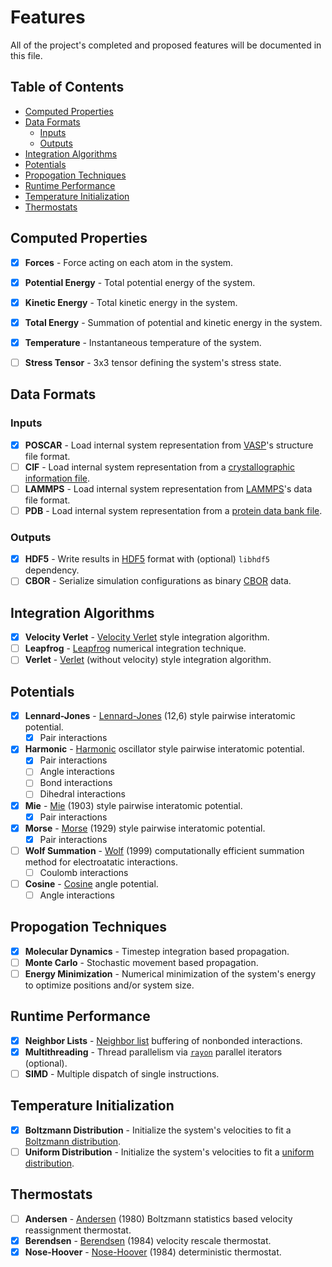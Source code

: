 # Features

All of the project's completed and proposed features will be documented in this file.

## Table of Contents

* [Computed Properties](#computed-properties)
* [Data Formats](#data-formats)
  * [Inputs](#data-formats-inputs)
  * [Outputs](#data-formats-outputs)
* [Integration Algorithms](#integration-algorithms)
* [Potentials](#potentials)
* [Propogation Techniques](#propogation-techniques)
* [Runtime Performance](#runtime-performance)
* [Temperature Initialization](#temperature-initialization)
* [Thermostats](#thermostats)


## Computed Properties <a name="computed-properties">

- [x] **Forces** - Force acting on each atom in the system.
- [x] **Potential Energy** - Total potential energy of the system.
- [x] **Kinetic Energy** - Total kinetic energy in the system.
- [x] **Total Energy** - Summation of potential and kinetic energy in the system.
- [x] **Temperature** - Instantaneous temperature of the system.
- [ ] **Stress Tensor** - 3x3 tensor defining the system's stress state.


## Data Formats <a name="data-formats">

### Inputs <a name="data-formats-inputs">

- [x] **POSCAR** - Load internal system representation from [VASP](https://www.vasp.at/wiki/index.php/POSCAR)'s structure file format.
- [ ] **CIF** - Load internal system representation from a [crystallographic information file](https://en.wikipedia.org/wiki/Crystallographic_Information_File).
- [ ] **LAMMPS** - Load internal system representation from [LAMMPS](https://lammps.sandia.gov/doc/2001/data_format.html)'s data file format.
- [ ] **PDB** - Load internal system representation from a [protein data bank file](https://www.cgl.ucsf.edu/chimera/docs/UsersGuide/tutorials/pdbintro.html).

### Outputs <a name="data-formats-outputs">

- [x] **HDF5** - Write results in [HDF5](https://www.hdfgroup.org/solutions/hdf5/) format with (optional) `libhdf5` dependency.
- [ ] **CBOR** - Serialize simulation configurations as binary [CBOR](https://cbor.io/) data.

## Integration Algorithms <a name="integration-algorithms">

- [x] **Velocity Verlet** - [Velocity Verlet](https://en.wikipedia.org/wiki/Verlet_integration#Velocity_Verlet) style integration algorithm.
- [ ] **Leapfrog** - [Leapfrog](https://en.wikipedia.org/wiki/Leapfrog_integration) numerical integration technique.
- [ ] **Verlet** - [Verlet](https://en.wikipedia.org/wiki/Verlet_integration) (without velocity) style integration algorithm.

## Potentials <a name="potentials">

- [x] **Lennard-Jones** - [Lennard-Jones](https://en.wikipedia.org/wiki/Lennard-Jones_potential) (12,6) style pairwise interatomic potential.
    - [x] Pair interactions 
- [x] **Harmonic** - [Harmonic](https://en.wikipedia.org/wiki/Harmonic_oscillator) oscillator style pairwise interatomic potential.
    - [x] Pair interactions
    - [ ] Angle interactions
    - [ ] Bond interactions
    - [ ] Dihedral interactions
- [x] **Mie** - [Mie](https://lammps.sandia.gov/doc/pair_mie.html) (1903) style pairwise interatomic potential.
    - [x] Pair interactions 
- [x] **Morse** - [Morse](https://en.wikipedia.org/wiki/Morse_potential) (1929) style pairwise interatomic potential.
    - [x] Pair interactions
- [ ] **Wolf Summation** - [Wolf](https://en.wikipedia.org/wiki/Wolf_summation) (1999) computationally efficient summation method for electroatatic interactions. 
    - [ ] Coulomb interactions
- [ ] **Cosine** - [Cosine](https://lammps.sandia.gov/doc/angle_cosine.html) angle potential.
    - [ ] Angle interactions 

## Propogation Techniques <a name="propogation-techniques">

- [x] **Molecular Dynamics** - Timestep integration based propagation.
- [ ] **Monte Carlo** - Stochastic movement based propagation.
- [ ] **Energy Minimization** - Numerical minimization of the system's energy to optimize positions and/or system size.

## Runtime Performance <a name="runtime-performance">

- [x] **Neighbor Lists** - [Neighbor list](https://en.wikipedia.org/wiki/Verlet_list) buffering of nonbonded interactions.
- [x] **Multithreading** - Thread parallelism via [`rayon`](https://github.com/rayon-rs/rayon) parallel iterators (optional).
- [ ] **SIMD** - Multiple dispatch of single instructions.

## Temperature Initialization <a name="temperature-initialization">

- [x] **Boltzmann Distribution** - Initialize the system's velocities to fit a [Boltzmann distribution](https://en.wikipedia.org/wiki/Boltzmann_distribution).
- [ ] **Uniform Distribution** - Initialize the system's velocities to fit a [uniform distribution](https://en.wikipedia.org/wiki/Continuous_uniform_distribution).

## Thermostats <a name="thermostats">

- [ ] **Andersen** - [Andersen](http://www.sklogwiki.org/SklogWiki/index.php/Andersen_thermostat) (1980) Boltzmann statistics based velocity reassignment thermostat.
- [x] **Berendsen** - [Berendsen](https://en.wikipedia.org/wiki/Berendsen_thermostat) (1984) velocity rescale thermostat.
- [x] **Nose-Hoover** - [Nose-Hoover](https://en.wikipedia.org/wiki/Nos%C3%A9%E2%80%93Hoover_thermostat) (1984) deterministic thermostat.
